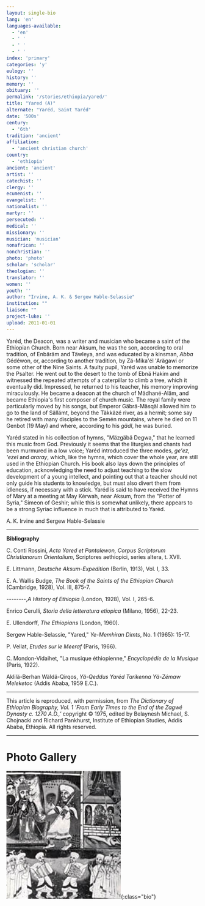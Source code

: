 ```yaml
---
layout: single-bio
lang: 'en'
languages-available:
  - 'en'
  - ' '
  - ' '
  - ' '
index: 'primary'
categories: 'y'
eulogy: ''
history: ''
memory: ''
obituary: ''
permalink: '/stories/ethiopia/yared/'
title: "Yared (A)"
alternate: "Yaréd, Saint Yaréd"
date: '500s'
century:
  - '6th'
tradition: 'ancient'
affiliation:
  - 'ancient christian church'
country:
  - 'ethiopia'
ancient: 'ancient'
artist: ''
catechist: ''
clergy: ''
ecumenist: ''
evangelist: ''
nationalist: ''
martyr: ''
persecuted: ''
medical: ''
missionary: ''
musician: 'musician'
nonafrican: ''
nonchristian: ''
photo: 'photo'
scholar: 'scholar'
theologian: ''
translator: ''
women: ''
youth: ''
author: "Irvine, A. K. & Sergew Hable-Selassie"
institution: ""
liaison: ""
project-luke: ''
upload: 2011-01-01
---
```



Yar&eacute;d, the Deacon, was a writer and musician who became a saint of the Ethiopian Church. Born near Aksum, he was the son, according to oral tradition, of Enbäräm and Täwleya, and was educated by a kinsman, *Abba* Gédéwon, or, according to another tradition, by Zä-Mika'él 'Arägawi or some other of the Nine Saints. A faulty pupil, Yaréd was unable to memorize the Psalter. He went out to the desert to the tomb of Ebn&auml; Hakim and witnessed the repeated attempts of a caterpillar to climb a tree, which it eventually did. Impressed, he returned to his teacher, his memory improving miraculously. He became a deacon at the church of Mädhané-Aläm, and became Ethiopia's first composer of church music. The royal family were particularly moved by his songs, but Emperor Gäbrä-Mäsqäl allowed him to go to the land of Sällämt, beyond the Täkkäzé river, as a hermit; some say he retired with many disciples to the Semén mountains, where he died on 11 Genbot (19 May) and where, according to his *gädl*, he was buried.

Yaréd stated in his collection of hymns, "Mäzgäbä Degwa," that he learned this music from God. Previously it seems that the liturgies and chants had been murmured in a low voice; Yaréd introduced the three modes, *ge'ez, 'ezel* and *araray*, which, like the hymns, which cover the whole year, are still used in the Ethiopian Church. His book also lays down the principles of education, acknowledging the need to adjust teaching to the slow development of a young intellect, and pointing out that a teacher should not only guide his students to knowledge, but must also divert them from idleness, if necessary with a stick. Yaréd is said to have received the Hymns of Mary at a meeting at May Kérwah, near Aksum, from the "Potter of Syria," Simeon of Geshir; while this is somewhat unlikely, there appears to be a strong Syriac influence in much that is attributed to Yaréd.

A. K. Irvine and Sergew Hable-Selassie

---

**Bibliography**

C. Conti Rossini, *Acta Yared et Pantalewon,* *Corpus Scriptorum Christianorum Orientalium*, Scriptores aethiopici, series altera, t. XVII.

E. Littmann, *Deutsche Aksum-Expedition* (Berlin, 1913), Vol. I, 33.

E. A. Wallis Budge, *The Book of the Saints of the Ethiopian Church* (Cambridge, 1928), Vol. III, 875-7.

--------,*A History of Ethiopia* (London, 1928), Vol. I, 265-6.

Enrico Cerulli, *Storia della letteratura etiopica* (Milano, 1956),  22-23.

E. Ullendorff, *The Ethiopians* (London, 1960).

Sergew Hable-Selassie, "Yared," *Ye-Memhiran Dimts*, No. 1 (1965): 15-17.

P. Vellat, *Etudes sur le Meeraf* (Paris, 1966).

C. Mondon-Vidaihet, "La musique éthiopienne," *Encyclopédie de la Musique* (Paris, 1922).

Aklilä-Berhan Wäldä-Qirqos, *Yä-Qeddus Yaréd Tarikenna Yä-Zémaw Meleketoc* (Addis Ababa, 1959 E.C.).

---


This article is reproduced, with permission, from *The Dictionary of Ethiopian Biography, Vol. 1 'From Early Times to the End of the Zagwé Dynasty c. 1270 A.D.,'* copyright &copy; 1975, edited by Belaynesh Michael, S. Chojnacki and Richard Pankhurst, Institute of Ethiopian Studies, Addis Ababa, Ethiopia.  All rights reserved.

---

# Photo Gallery

![Yared](/images/bio-pics/ethiopia/yared/Yared.jpg){:class="bio"}
